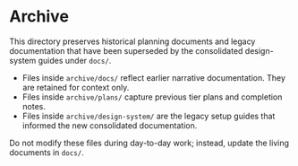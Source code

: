 # Archive

This directory preserves historical planning documents and legacy documentation that have been superseded by the consolidated design-system guides under `docs/`.

- Files inside `archive/docs/` reflect earlier narrative documentation. They are retained for context only.
- Files inside `archive/plans/` capture previous tier plans and completion notes.
- Files inside `archive/design-system/` are the legacy setup guides that informed the new consolidated documentation.

Do not modify these files during day-to-day work; instead, update the living documents in `docs/`.
